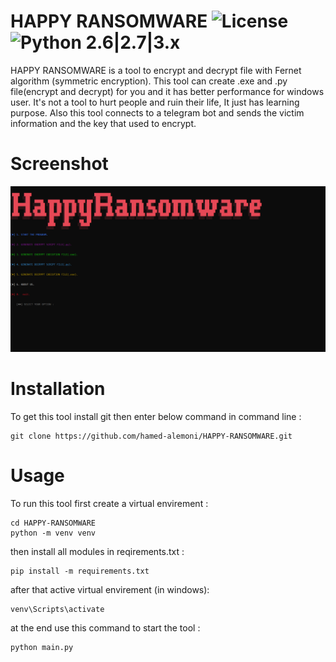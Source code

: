 # HAPPY RANSOMWARE ![License](https://img.shields.io/badge/license-GPLv2-green.svg) ![Python 2.6|2.7|3.x](https://img.shields.io/badge/python-3.x-blue.svg)

HAPPY RANSOMWARE is a tool to encrypt and decrypt file with Fernet algorithm (symmetric encryption).
This tool can create .exe and .py file(encrypt and decrypt) for you and it has better performance for windows user.
It's not a tool to hurt people and ruin their life, It just has learning purpose.
Also this tool connects to a telegram bot and sends the victim information and the key that used to encrypt.

# Screenshot

![alt text](https://github.com/hamed-alemoni/HAPPY-RANSOMWARE/blob/main/Screenshot1.png)

# Installation

To get this tool install git then enter below command in command line : 
```
git clone https://github.com/hamed-alemoni/HAPPY-RANSOMWARE.git
```

# Usage

To run this tool first create a virtual envirement :
```
cd HAPPY-RANSOMWARE
python -m venv venv
```
then install all modules in reqirements.txt :
```
pip install -m requirements.txt
```
after that active virtual envirement (in windows):
```
venv\Scripts\activate
```
at the end use this command to start the tool :
```
python main.py
```
